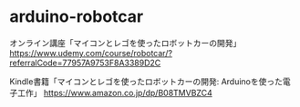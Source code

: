 # arduino-robotcar
オンライン講座「マイコンとレゴを使ったロボットカーの開発」
https://www.udemy.com/course/robotcar/?referralCode=77957A9753F8A3389D2C

Kindle書籍「マイコンとレゴを使ったロボットカーの開発: Arduinoを使った電子工作」
https://www.amazon.co.jp/dp/B08TMVBZC4
